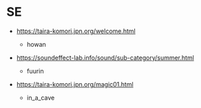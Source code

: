 # SE

* https://taira-komori.jpn.org/welcome.html
  * howan

* https://soundeffect-lab.info/sound/sub-category/summer.html
  * fuurin

* https://taira-komori.jpn.org/magic01.html
  * in_a_cave

